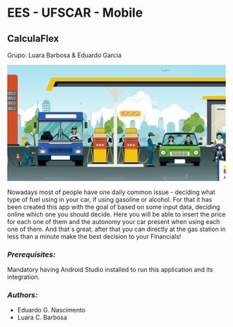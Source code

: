 # EES - UFSCAR - Mobile
## CalculaFlex
Grupo: Luara Barbosa &amp; Eduardo Garcia

![image](https://github.com/egnascimento/CalculaFlex/blob/master/Banner/CalculaFlex_BannerPrincipal.PNG)

Nowadays most of people have one daily common issue - deciding what type of fuel using in your car, if using gasoline or alcohol.
For that it has been created this app with the goal of based on some input data, deciding online which one you should decide.
Here you will be able to insert the price for each one of them and the autonomy your car present when using each one of them.
And that´s great, after that you can directly at the gas station in less than a minute make the best decision to your Financials! 


### *Prerequisites:*
Mandatory having Android Studio installed to run this application and its integration.


### *Authors:*
* Eduardo G. Nascimento
* Luara C. Barbosa
